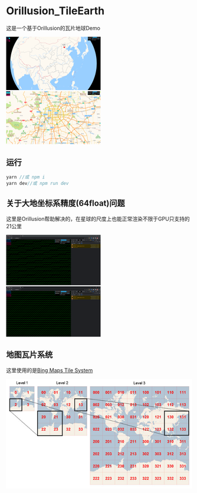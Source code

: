 # Orillusion_TileEarth

这是一个基于Orillusion的瓦片地球Demo

<img src="./public/img/Snipaste_2023-06-03_17-56-04.png" style="zoom: 25%;" /><img src="./public/img/Snipaste_2023-06-03_18-05-20.png" style="zoom: 25%;" />

## 运行

```js
yarn //或 npm i
yarn dev//或 npm run dev
```



## 关于大地坐标系精度(64float)问题

这里是Orillusion帮助解决的，在星球的尺度上也能正常渲染不限于GPU只支持的21公里

<img src="./public/img/20230603181057.png" style="zoom:25%;" /><img src="./public/img/20230603181132.png" style="zoom:25%;" />

## 地图瓦片系统

这里使用的是<a href="https://learn.microsoft.com/en-us/bingmaps/articles/bing-maps-tile-system" rel="nofollow">Bing Maps Tile System</a>

![](./public/img/Snipaste_2023-06-03_18-18-28.png)

